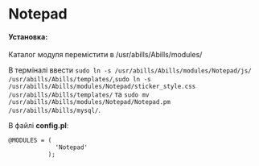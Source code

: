 # Notepad

#### Установка:
Каталог модуля перемістити в /usr/abills/Abills/modules/

В терміналі ввести ```sudo ln -s /usr/abills/Abills/modules/Notepad/js/ /usr/abills/Abills/templates/```,```sudo ln -s /usr/abills/Abills/modules/Notepad/sticker_style.css /usr/abills/Abills/templates/``` та ```sudo mv /usr/abills/Abills/modules/Notepad/Notepad.pm /usr/abills/Abills/mysql/```.


В файлі **config.pl**:
```
@MODULES = (
             'Notepad'
           );
```
